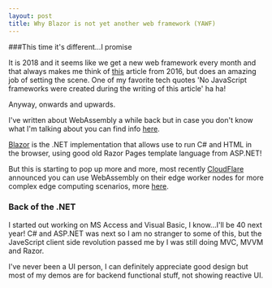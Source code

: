 ```yaml
---
layout: post
title: Why Blazor is not yet another web framework (YAWF)
---
```


###This time it's different...I promise

It is 2018 and it seems like we get a new web framework every month and that always makes me think of [this](https://hackernoon.com/how-it-feels-to-learn-javascript-in-2016-d3a717dd577f) article from 2016, but does an amazing job of setting the scene. One of my favorite tech quotes 'No JavaScript frameworks were created during the writing of this article' ha ha!

Anyway, onwards and upwards.

I've written about WebAssembly a while back but in case you don't know what I'm talking about you can find info [here](https://webassembly.org/).

[Blazor](https://blazor.net/) is the .NET implementation that allows use to run C# and HTML in the browser, using good old Razor Pages template language from ASP.NET!

But this is starting to pop up more and more, most recently [CloudFlare](https://www.cloudflare.com) announced you can use WebAssembly on their edge worker nodes for more complex edge computing scenarios, more [here](https://blog.cloudflare.com/webassembly-on-cloudflare-workers/).

### Back of the .NET

I started out working on MS Access and Visual Basic, I know...I'll be 40 next year! C# and ASP.NET was next so I am no stranger to some of this, but the JaveScript client side revolution passed me by I was still doing MVC, MVVM and Razor.

I've never been a UI person, I can definitely appreciate good design but most of my demos are for backend functional stuff, not showing reactive UI.

